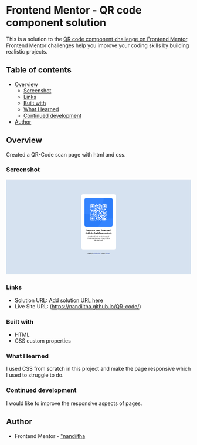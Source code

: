 # Frontend Mentor - QR code component solution

This is a solution to the [QR code component challenge on Frontend Mentor](https://www.frontendmentor.io/challenges/qr-code-component-iux_sIO_H). Frontend Mentor challenges help you improve your coding skills by building realistic projects.

## Table of contents

- [Overview](#overview)
  - [Screenshot](#screenshot)
  - [Links](#links)
  - [Built with](#built-with)
  - [What I learned](#what-i-learned)
  - [Continued development](#continued-development)
- [Author](#author)

## Overview

Created a QR-Code scan page with html and css.

### Screenshot

![](./images/screenshot-qr-code.png)

### Links

- Solution URL: [Add solution URL here](https://your-solution-url.com)
- Live Site URL: (https://nandiitha.github.io/QR-code/)

### Built with

- HTML
- CSS custom properties

### What I learned

I used CSS from scratch in this project and make the page responsive which I used to struggle to do.

### Continued development

I would like to improve the responsive aspects of pages.

## Author

- Frontend Mentor - ["nandiitha](https://www.frontendmentor.io/profile/nandiitha)
